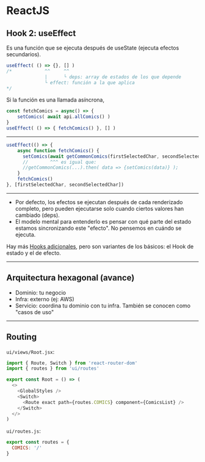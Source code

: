 # ReactJS
## Hook 2: useEffect
Es una función que se ejecuta después de useState (ejecuta efectos secundarios).
```javascript
useEffect( () => {}, [] )
/*            ^^     ^^
              |      └ deps: array de estados de los que depende
              └ effect: función a la que aplica
*/
```

Si la función es una llamada asíncrona,
```javascript
const fetchComics = async() => {
	setComics( await api.allComics() )
}
useEffect( () => { fetchComics() }, [] )
```

---
```javascript
useEffect(() => {
	async function fetchComics() {
	  setComics(await getCommonComics(firstSelectedChar, secondSelectedChar))
	  //        ^^^ es igual que:
	  //getCommonComics(...).then( data => {setComics(data)} );
	}
	fetchComics()
}, [firstSelectedChar, secondSelectedChar])
```
---

- Por defecto, los efectos se ejecutan después de cada renderizado completo, pero pueden ejecutarse solo cuando ciertos valores han cambiado (deps).
- El modelo mental para entenderlo es pensar con qué parte del estado estamos sincronizando este "efecto". No pensemos en cuándo se ejecuta.

Hay más [Hooks adicionales](https://es.reactjs.org/docs/hooks-reference.html#additional-hooks), pero son variantes de los básicos: el Hook de estado y el de efecto.

---

## Arquitectura hexagonal (avance)
- Dominio: tu negocio
- Infra: externo (ej: AWS)
- Servicio: coordina tu dominio con tu infra. También se conocen como "casos de uso"
---

## Routing
`ui/views/Root.jsx`:
```javascript
import { Route, Switch } from 'react-router-dom'
import { routes } from 'ui/routes'

export const Root = () => (
  <>
    <GlobalStyles />
    <Switch>
      <Route exact path={routes.COMICS} component={ComicsList} />
    </Switch>
  </>
)
```

`ui/routes.js`:
```javascript
export const routes = {
  COMICS: '/'
}
```
